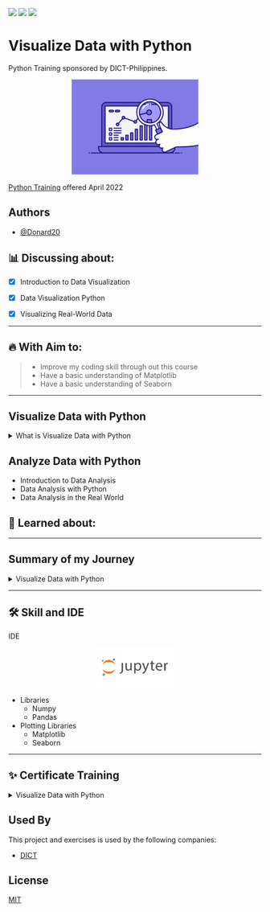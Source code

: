 <a href="https://github.com/Donard20" target="_blank"><img src="https://img.shields.io/badge/View-My%20Profile-informational?style=for-the-badge&logo=github"></a>   <a href="https://github.com/Donard20?tab=repositories" target="_blank"><img src="https://img.shields.io/badge/View-My%20Repositories-yellow?style=for-the-badge&logo=github"></a>   <a href="https://www.linkedin.com/in/engrnard/" target="_blank"><img src="https://img.shields.io/badge/View-LinkedIn-green?style=social&logo=linkedin"></a>
# Visualize Data with Python

Python Training sponsored by DICT-Philippines.

<p align="center">
<img src="https://github.com/Donard20/Visualize-Data-with-Python-DICT/blob/main/IMG/header.gif" width=50% height=50%>

[Python Training](https://www.noypigeeks.com/government/dict-python-programming-courses/) offered April 2022


## Authors

- [@Donard20](https://github.com/Donard20)

## 📊 Discussing about:
- [x] Introduction to Data Visualization
- [x] Data Visualization Python
- [x] Visualizing Real-World Data

   
---
   
   
## 🔥 With Aim to:
  >  - Improve my coding skill through out this course
  >  - Have a basic understanding of Matplotlib
  >  - Have a basic understanding of Seaborn
   
---

## Visualize Data with Python
   <details>
  <summary>
  What is Visualize Data with Python
  </summary>
  <p align="center">
  <img src="https://github.com/Donard20/Visualize-Data-with-Python-DICT/blob/main/IMG/intro/1.png" width=50% height=50%>
  <img src="https://github.com/Donard20/Visualize-Data-with-Python-DICT/blob/main/IMG/intro/2.png" width=50% height=50%>
  <img src="https://github.com/Donard20/Visualize-Data-with-Python-DICT/blob/main/IMG/intro/3.png" width=50% height=50%>
  <img src="https://github.com/Donard20/Visualize-Data-with-Python-DICT/blob/main/IMG/intro/4.png" width=50% height=50%>
  <img src="https://github.com/Donard20/Visualize-Data-with-Python-DICT/blob/main/IMG/intro/5.png" width=50% height=50%>
  <img src="https://github.com/Donard20/Visualize-Data-with-Python-DICT/blob/main/IMG/intro/5_1.png" width=50% height=50%>
  <img src="https://github.com/Donard20/Visualize-Data-with-Python-DICT/blob/main/IMG/intro/6.png" width=50% height=50%>
  <img src="https://github.com/Donard20/Visualize-Data-with-Python-DICT/blob/main/IMG/intro/6_1.png" width=50% height=50%>
  <img src="https://github.com/Donard20/Visualize-Data-with-Python-DICT/blob/main/IMG/intro/6_2.png" width=50% height=50%>
  <img src="https://github.com/Donard20/Visualize-Data-with-Python-DICT/blob/main/IMG/intro/6_3.png" width=50% height=50%>
  <img src="https://github.com/Donard20/Visualize-Data-with-Python-DICT/blob/main/IMG/intro/7.png" width=50% height=50%>
  <img src="https://github.com/Donard20/Visualize-Data-with-Python-DICT/blob/main/IMG/intro/7_1.png" width=50% height=50%>
  <img src="https://github.com/Donard20/Visualize-Data-with-Python-DICT/blob/main/IMG/intro/7_2.png" width=50% height=50%>
  <img src="https://github.com/Donard20/Visualize-Data-with-Python-DICT/blob/main/IMG/intro/8.png" width=50% height=50%>
  <img src="https://github.com/Donard20/Visualize-Data-with-Python-DICT/blob/main/IMG/intro/9.png" width=50% height=50%>
  <img src="https://github.com/Donard20/Visualize-Data-with-Python-DICT/blob/main/IMG/intro/9_1.png" width=50% height=50%>
  <img src="https://github.com/Donard20/Visualize-Data-with-Python-DICT/blob/main/IMG/intro/10.png" width=50% height=50%>
  <img src="https://github.com/Donard20/Visualize-Data-with-Python-DICT/blob/main/IMG/intro/10_1.png" width=50% height=50%>
  <img src="https://github.com/Donard20/Visualize-Data-with-Python-DICT/blob/main/IMG/intro/10_2.png" width=50% height=50%>
  <img src="https://github.com/Donard20/Visualize-Data-with-Python-DICT/blob/main/IMG/intro/10_3.png" width=50% height=50%>
  <img src="https://github.com/Donard20/Visualize-Data-with-Python-DICT/blob/main/IMG/intro/12.png" width=50% height=50%>
  <img src="https://github.com/Donard20/Visualize-Data-with-Python-DICT/blob/main/IMG/intro/12_1.png" width=50% height=50%>
  <img src="https://github.com/Donard20/Visualize-Data-with-Python-DICT/blob/main/IMG/intro/13.png" width=50% height=50%>

  </details>

## Analyze Data with Python

 - Introduction to Data Analysis
 - Data Analysis with Python
 - Data Analysis in the Real World

 
## 📙 Learned about:

<!-- - [x] Data Analysis method
- [x] Review of function, arrays and list in jupyternotebook using python
- [x] Data Handling in Python 
   - [x] Series() -create a series passing by list
   - [x] DataFrame() -data framing 
   - [x] read_csv() -reading a data from local machine
   - [x] info() - get the information of data and data types
   - [x] head() - display first 5 rows of data
   - [x] tail() - display last 5 rows of data
   - [x] shape() - display the shape, number of columns and rows
- [x] Working with DataFrame 
   - [x] dropna(), isnull, and isna() nethods - for null vaues in data
   - [x] describe() method - information of dataframe 
   - [x] simple filtering with conditionals
   - [x] arranging with sort_values
   - [x] aggregate method
- [x] Analyze the Data
   - [x] Clean the Data
   - [x] Applied the methods learned from the previous lesson/s
   - [x] fillna() method - to fill null values into non null
   - [x] to_datetime() method - to convert object into date data type
   - [x] astype method() - to convert a object into string readable -->

---
   
## Summary of my Journey
   <details>
  <summary>
  Visualize Data with Python
  </summary>
  <p align="center">
  <img src="https://github.com/Donard20/Visualize-Data-with-Python-DICT/blob/main/IMG/summary/1.png" width=50% height=50%>
  <img src="https://github.com/Donard20/Visualize-Data-with-Python-DICT/blob/main/IMG/summary/2.png" width=50% height=50%>           <img src="https://github.com/Donard20/Visualize-Data-with-Python-DICT/blob/main/IMG/summary/3.png" width=50% height=50%>
  <img src="https://github.com/Donard20/Visualize-Data-with-Python-DICT/blob/main/IMG/summary/4.png" width=50% height=50%>

  </details>

---

## 🛠 Skill and IDE

IDE
<p align="center">
<img src="https://github.com/Donard20/learn-basic-statistics-python-DICT/blob/main/IMG/jupyter-logo-main-960x504.png" width=30% height=30%>
 
- Libraries
  - Numpy
  - Pandas
- Plotting Libraries
  - Matplotlib
  - Seaborn

---
   
## ✨ Certificate Training

  <details>
  <summary>
  Visualize Data with Python
  </summary>
   <p align="center">
   <a href="https://courses.buri.io/view/user/certificate/122b4e48-5493-4e1d-bf94-5b7c86b9537c/pdf" target="_blank"><img src="https://img.shields.io/badge/View-My%20Certificate-purple?style=for-the-badge&logo=github"></a>


 </details>


 </details>

## Used By

This project and exercises is used by the following companies:

- [DICT](https://dict.gov.ph/)



## License

[MIT](https://choosealicense.com/licenses/mit/)

